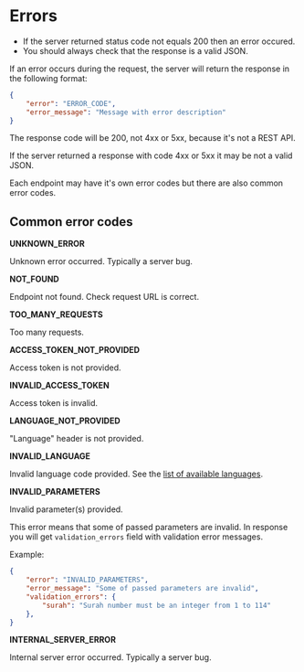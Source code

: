 # Errors

- If the server returned status code not equals 200 then an error occured.
- You should always check that the response is a valid JSON.

If an error occurs during the request, the server will return the response in the following format:

```json
{
    "error": "ERROR_CODE",
    "error_message": "Message with error description"
}
```

The response code will be 200, not 4xx or 5xx, because it's not a REST API.

If the server returned a response with code 4xx or 5xx it may be not a valid JSON.

Each endpoint may have it's own error codes but there are also common error codes.

## Common error codes

**UNKNOWN_ERROR**

Unknown error occurred. Typically a server bug.

**NOT_FOUND**

Endpoint not found. Check request URL is correct.

**TOO_MANY_REQUESTS**

Too many requests.

**ACCESS_TOKEN_NOT_PROVIDED**

Access token is not provided.

**INVALID_ACCESS_TOKEN**

Access token is invalid.

**LANGUAGE_NOT_PROVIDED**

"Language" header is not provided.

**INVALID_LANGUAGE**

Invalid language code provided. See the [list of available languages](available-languages.md).

**INVALID_PARAMETERS**

Invalid parameter(s) provided.

This error means that some of passed parameters are invalid. In response you will get `validation_errors` field with validation error messages.

Example:

```json
{
    "error": "INVALID_PARAMETERS",
    "error_message": "Some of passed parameters are invalid",
    "validation_errors": {
        "surah": "Surah number must be an integer from 1 to 114"
    },
}
```

**INTERNAL_SERVER_ERROR**

Internal server error occurred. Typically a server bug.
